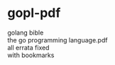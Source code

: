 # gopl-pdf
golang bible <br />
the go programming language.pdf <br />
all errata fixed <br />
with bookmarks
